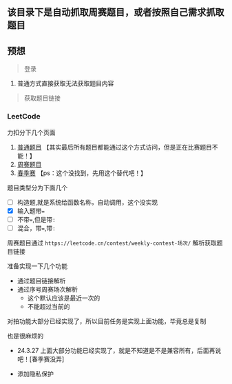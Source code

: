 ## 该目录下是自动抓取周赛题目，或者按照自己需求抓取题目

## 预想

> 登录
   1. 普通方式直接获取无法获取题目内容
> 获取题目链接

### LeetCode



力扣分下几个页面

1. [普通题目](https://leetcode.cn/submissions/detail/508510608/) 【其实最后所有题目都能通过这个方式访问，但是正在比赛题目不能！】
2. [周赛题目](https://leetcode.cn/contest/weekly-contest-387/problems/count-submatrices-with-top-left-element-and-sum-less-than-k/)
3. [春季赛](https://leetcode.cn/contest/) 【ps：这个没找到，先用这个替代吧！】

题目类型分为下面几个
- [ ] 构造题,就是系统给函数名称，自动调用，这个没实现
- [x] 输入题带`=` 
- [ ]  不带`=`,但是带`:` 
- [ ]  混合，带`=`,带`:`

周赛题目通过
`https://leetcode.cn/contest/weekly-contest-场次/` 解析获取题目链接



准备实现一下几个功能
 - 通过题目链接解析
 - 通过序号周赛场次解析
   - 这个默认应该是最近一次的
   - 不能超过当前的


对拍功能大部分已经实现了，所以目前任务是实现上面功能，毕竟总是复制

也是很麻烦的





- 24.3.27 上面大部分功能已经实现了，就是不知道是不是兼容所有，后面再说吧！[春季赛没弄]

- 添加隐私保护 